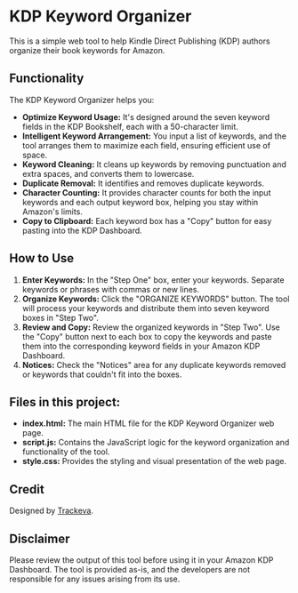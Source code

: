 # KDP Keyword Organizer

This is a simple web tool to help Kindle Direct Publishing (KDP) authors organize their book keywords for Amazon.

## Functionality

The KDP Keyword Organizer helps you:

*   **Optimize Keyword Usage:**  It's designed around the seven keyword fields in the KDP Bookshelf, each with a 50-character limit.
*   **Intelligent Keyword Arrangement:**  You input a list of keywords, and the tool arranges them to maximize each field, ensuring efficient use of space.
*   **Keyword Cleaning:** It cleans up keywords by removing punctuation and extra spaces, and converts them to lowercase.
*   **Duplicate Removal:**  It identifies and removes duplicate keywords.
*   **Character Counting:**  It provides character counts for both the input keywords and each output keyword box, helping you stay within Amazon's limits.
*   **Copy to Clipboard:**  Each keyword box has a "Copy" button for easy pasting into the KDP Dashboard.

## How to Use

1.  **Enter Keywords:** In the "Step One" box, enter your keywords. Separate keywords or phrases with commas or new lines.
2.  **Organize Keywords:** Click the "ORGANIZE KEYWORDS" button. The tool will process your keywords and distribute them into seven keyword boxes in "Step Two".
3.  **Review and Copy:** Review the organized keywords in "Step Two".  Use the "Copy" button next to each box to copy the keywords and paste them into the corresponding keyword fields in your Amazon KDP Dashboard.
4.  **Notices:** Check the "Notices" area for any duplicate keywords removed or keywords that couldn't fit into the boxes.

## Files in this project:

*   **index.html:**  The main HTML file for the KDP Keyword Organizer web page.
*   **script.js:**  Contains the JavaScript logic for the keyword organization and functionality of the tool.
*   **style.css:**  Provides the styling and visual presentation of the web page.

## Credit

Designed by [Trackeva](https://trackeva.com).

## Disclaimer

Please review the output of this tool before using it in your Amazon KDP Dashboard. The tool is provided as-is, and the developers are not responsible for any issues arising from its use.
